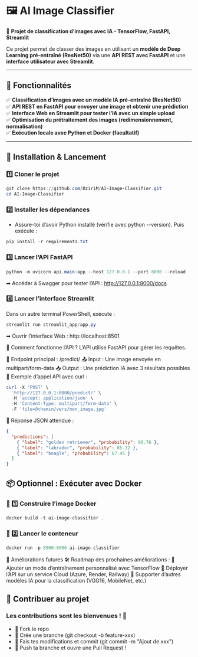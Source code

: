 # 🖼️ AI Image Classifier

🚀 **Projet de classification d’images avec IA - TensorFlow, FastAPI, Streamlit**

Ce projet permet de classer des images en utilisant un **modèle de Deep Learning pré-entraîné (ResNet50)** via une **API REST avec FastAPI** et une **interface utilisateur avec Streamlit**.

---

## 📌 Fonctionnalités

✅ **Classification d’images avec un modèle IA pré-entraîné (ResNet50)**  
✅ **API REST en FastAPI pour envoyer une image et obtenir une prédiction**  
✅ **Interface Web en Streamlit pour tester l’IA avec un simple upload**  
✅ **Optimisation du prétraitement des images (redimensionnement, normalisation)**  
✅ **Exécution locale avec Python et Docker (facultatif)**

---

## 🔧 Installation & Lancement

### **1️⃣ Cloner le projet**

```powershell
git clone https://github.com/DziriM/AI-Image-Classifier.git
cd AI-Image-Classifier
```

### **2️⃣ Installer les dépendances**

- Assure-toi d’avoir Python installé (vérifie avec python --version). Puis exécute :

```powershell
pip install -r requirements.txt
```

### **3️⃣ Lancer l’API FastAPI**

```powershell
python -m uvicorn api.main:app --host 127.0.0.1 --port 8000 --reload
```

➡ Accéder à Swagger pour tester l’API : http://127.0.0.1:8000/docs

### **4️⃣ Lancer l’interface Streamlit**

Dans un autre terminal PowerShell, exécute :

```powershell
streamlit run streamlit_app/app.py
```

➡ Ouvrir l’interface Web : http://localhost:8501

🎯 Comment fonctionne l’API ?
L’API utilise FastAPI pour gérer les requêtes.

🔹 Endpoint principal : /predict/
📤 Input : Une image envoyée en multipart/form-data
📥 Output : Une prédiction IA avec 3 résultats possibles
📌 Exemple d’appel API avec curl :

```powershell
curl -X 'POST' \
  'http://127.0.0.1:8000/predict/' \
  -H 'accept: application/json' \
  -H 'Content-Type: multipart/form-data' \
  -F 'file=@chemin/vers/mon_image.jpg'
```

📌 Réponse JSON attendue :

```json
{
  "predictions": [
    { "label": "golden retriever", "probability": 98.76 },
    { "label": "labrador", "probability": 85.32 },
    { "label": "beagle", "probability": 67.45 }
  ]
}
```

## 📦 Optionnel : Exécuter avec Docker

### **📌 1️⃣ Construire l’image Docker**

```powershell
docker build -t ai-image-classifier .
```

### **📌 2️⃣ Lancer le conteneur**

```powershell
docker run -p 8000:8000 ai-image-classifier
```

🔮 Améliorations futures
🛠 Roadmap des prochaines améliorations :
🔹 Ajouter un mode d’entraînement personnalisé avec TensorFlow
🔹 Déployer l’API sur un service Cloud (Azure, Render, Railway)
🔹 Supporter d’autres modèles IA pour la classification (VGG16, MobileNet, etc.)

## 🤝 Contribuer au projet

### **Les contributions sont les bienvenues ! 🚀**

- 📌 Fork le repo
- 📌 Crée une branche (git checkout -b feature-xxx)
- 📌 Fais tes modifications et commit (git commit -m "Ajout de xxx")
- 📌 Push ta branche et ouvre une Pull Request !
